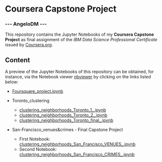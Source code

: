# Coursera Capstone Project

### --- AngeloDM ---

This repository contains the Jupyter Notebooks of my **Coursera Capstone Project** as final assignment of the _IBM Data Science Professional Certificate_ issued by [Coursera.org](https://www.coursera.org).

## Content
A preview of the Jupyter Notebooks of this repository can be obtained, for instance, via the Notebook viewer [nbviewer](https://nbviewer.jupyter.org) by clicking on the links listed below:

- [Foursquare_project.ipynb](https://nbviewer.jupyter.org/github/angelodm/Coursera_Capstone/blob/master/Foursquare_project.ipynb)

- Toronto_clustering
  - [clustering_neighborhoods_Toronto_1_.ipynb](https://nbviewer.jupyter.org/github/angelodm/Coursera_Capstone/blob/master/Toronto_clustering/clustering_neighborhoods_Toronto_1_.ipynb)
  - [clustering_neighborhoods_Toronto_2_.ipynb](https://nbviewer.jupyter.org/github/angelodm/Coursera_Capstone/blob/master/Toronto_clustering/clustering_neighborhoods_Toronto_2_.ipynb)
  - [clustering_neighborhoods_Toronto_final_.ipynb](https://nbviewer.jupyter.org/github/angelodm/Coursera_Capstone/blob/master/Toronto_clustering/clustering_neighborhoods_Toronto_final_.ipynb)
  
- San-Francisco_venues&crimes - Final Capstone Project
  - First Notebook: [clustering_neighborhoods_San_Francisco_VENUES_.ipynb](https://nbviewer.jupyter.org/github/angelodm/Coursera_Capstone/blob/master/San-Francisco_venues%26crimes/jupyter_notebooks/clustering_neighborhoods_San_Francisco_VENUES_.ipynb)
  - Second Notebook: [clustering_neighborhoods_San_Francisco_CRIMES_.ipynb](https://nbviewer.jupyter.org/github/angelodm/Coursera_Capstone/blob/master/San-Francisco_venues%26crimes/jupyter_notebooks/clustering_neighborhoods_San_Francisco_CRIMES_.ipynb)
